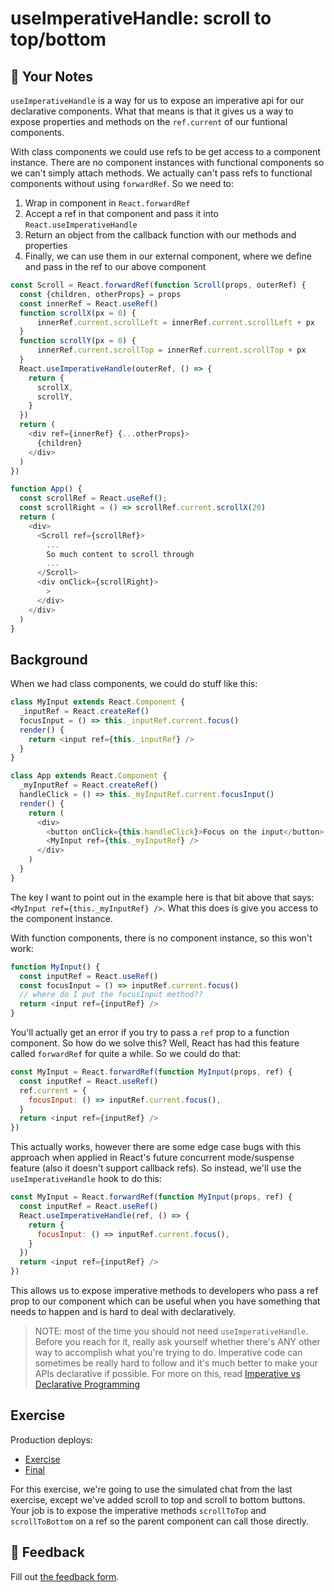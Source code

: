 # useImperativeHandle: scroll to top/bottom

## 📝 Your Notes
`useImperativeHandle` is a way for us to expose an imperative api for our declarative components.
What that means is that it gives us a way to expose properties and methods on the `ref.current` of our
funtional components.

With class components we could use refs to be get access to a component instance. There
are no component instances with functional components so we can't simply attach 
methods. We actually can't pass refs to functional components without using `forwardRef`.
So we need to:
1. Wrap in component in `React.forwardRef`
2. Accept a ref in that component and pass it into `React.useImperativeHandle`
3. Return an object from the callback function with our methods and properties
4. Finally, we can use them in our external component, where we define and pass in the ref to our above component
 
```javascript
const Scroll = React.forwardRef(function Scroll(props, outerRef) {
  const {children, otherProps} = props
  const innerRef = React.useRef()
  function scrollX(px = 0) {
      innerRef.current.scrollLeft = innerRef.current.scrollLeft + px
  }
  function scrollY(px = 0) {
      innerRef.current.scrollTop = innerRef.current.scrollTop + px
  }
  React.useImperativeHandle(outerRef, () => {
    return {
      scrollX,
      scrollY,
    }
  })
  return (
    <div ref={innerRef} {...otherProps}>
      {children}
    </div>
  )
})

function App() {
  const scrollRef = React.useRef();
  const scrollRight = () => scrollRef.current.scrollX(20)
  return (
    <div>
      <Scroll ref={scrollRef}>
        ...
        So much content to scroll through
        ...
      </Scroll>
      <div onClick={scrollRight}>
        >
      </div>
    </div>
  )
}
```

## Background

When we had class components, we could do stuff like this:

```javascript
class MyInput extends React.Component {
  _inputRef = React.createRef()
  focusInput = () => this._inputRef.current.focus()
  render() {
    return <input ref={this._inputRef} />
  }
}

class App extends React.Component {
  _myInputRef = React.createRef()
  handleClick = () => this._myInputRef.current.focusInput()
  render() {
    return (
      <div>
        <button onClick={this.handleClick}>Focus on the input</button>
        <MyInput ref={this._myInputRef} />
      </div>
    )
  }
}
```

The key I want to point out in the example here is that bit above that says:
`<MyInput ref={this._myInputRef} />`. What this does is give you access to the
component instance.

With function components, there is no component instance, so this won't work:

```javascript
function MyInput() {
  const inputRef = React.useRef()
  const focusInput = () => inputRef.current.focus()
  // where do I put the focusInput method??
  return <input ref={inputRef} />
}
```

You'll actually get an error if you try to pass a `ref` prop to a function
component. So how do we solve this? Well, React has had this feature called
`forwardRef` for quite a while. So we could do that:

```javascript
const MyInput = React.forwardRef(function MyInput(props, ref) {
  const inputRef = React.useRef()
  ref.current = {
    focusInput: () => inputRef.current.focus(),
  }
  return <input ref={inputRef} />
})
```

This actually works, however there are some edge case bugs with this approach
when applied in React's future concurrent mode/suspense feature (also it doesn't
support callback refs). So instead, we'll use the `useImperativeHandle` hook to
do this:

```javascript
const MyInput = React.forwardRef(function MyInput(props, ref) {
  const inputRef = React.useRef()
  React.useImperativeHandle(ref, () => {
    return {
      focusInput: () => inputRef.current.focus(),
    }
  })
  return <input ref={inputRef} />
})
```

This allows us to expose imperative methods to developers who pass a ref prop to
our component which can be useful when you have something that needs to happen
and is hard to deal with declaratively.

> NOTE: most of the time you should not need `useImperativeHandle`. Before you
> reach for it, really ask yourself whether there's ANY other way to accomplish
> what you're trying to do. Imperative code can sometimes be really hard to
> follow and it's much better to make your APIs declarative if possible. For
> more on this, read
> [Imperative vs Declarative Programming](https://tylermcginnis.com/imperative-vs-declarative-programming/)

## Exercise

Production deploys:

- [Exercise](https://advanced-react-hooks.netlify.com/isolated/exercise/05.js)
- [Final](https://advanced-react-hooks.netlify.com/isolated/final/05.js)

For this exercise, we're going to use the simulated chat from the last exercise,
except we've added scroll to top and scroll to bottom buttons. Your job is to
expose the imperative methods `scrollToTop` and `scrollToBottom` on a ref so the
parent component can call those directly.

## 🦉 Feedback

Fill out
[the feedback form](https://ws.kcd.im/?ws=Advanced%20React%20Hooks%20%F0%9F%94%A5&e=05%3A%20useImperativeHandle%3A%20scroll%20to%20top%2Fbottom&em=kevin.s.kabore%40gmail.com).

